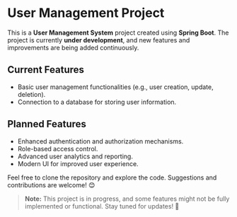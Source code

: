 # User Management Project

This is a **User Management System** project created using **Spring Boot**. The project is currently **under development**, and new features and improvements are being added continuously.

## Current Features
- Basic user management functionalities (e.g., user creation, update, deletion).
- Connection to a database for storing user information.

## Planned Features
- Enhanced authentication and authorization mechanisms.
- Role-based access control.
- Advanced user analytics and reporting.
- Modern UI for improved user experience.

Feel free to clone the repository and explore the code. Suggestions and contributions are welcome! 😊

> **Note:** This project is in progress, and some features might not be fully implemented or functional. Stay tuned for updates! 🚀
